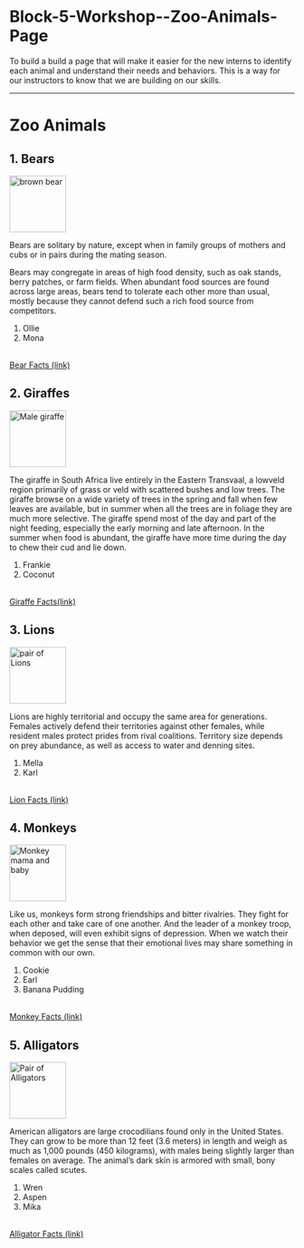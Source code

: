 # Block-5-Workshop--Zoo-Animals-Page
To build a build a page that will make it easier for the new interns to identify each animal and understand their needs and behaviors. This is a way for our instructors to know that we are building on our skills. 

<!DOCTYPE html>
<html lang="en">
    <title>Zoo Page</title>
    <This site will build a page that will make it easier for the new interns to identify each animal and understand their needs and behaviors.>

</head>
<body>
		<hr>
		<!-- Headings -->
		<h1>Zoo Animals</h1
			<br>
		<h2>1. Bears</h2>
        <!-- Image -->
			<a href="images/bear.png">
				<img src="images/bear.png" alt="brown bear" width="100">
			</a>
            <p>Bears are solitary by nature, except when in family groups of mothers and cubs or in pairs during the mating season.</p>
            <p>Bears may congregate in areas of high food density, such as oak stands, berry patches, or farm fields. When abundant food sources are found across large areas, bears tend to tolerate each other more than usual, mostly because they cannot defend such a rich food source from competitors.</p>
            <!-- List -->
		<ol>
			<li>Ollie</li>
			<li>Mona</li>
		</ol>
        <br>
		<a href="https://myfwc.com/wildlifehabitats/wildlife/bear/facts/behavior/#:~:text=Bears%20are%20solitary%20by%20nature,berry%20patches%2C%20or%20farm%20fields.">Bear Facts (link)</a>
		<br>
		<h2>2. Giraffes</h2>
        <a href="images/giraffe.png">
            <img src="images/giraffe.png" alt="Male giraffe" width="100">
        </a>
        <p>The giraffe in South Africa live entirely in the Eastern Transvaal, a lowveld region primarily of grass or veld with scattered bushes and low trees. The giraffe browse on a wide variety of trees in the spring and fall when few leaves are available, but in summer when all the trees are in foliage they are much more selective. The giraffe spend most of the day and part of the night feeding, especially the early morning and late afternoon. In the summer when food is abundant, the giraffe have more time during the day to chew their cud and lie down.</p>
		<!-- List -->
		<ol>
			<li>Frankie</li>
			<li>Coconut</li>
		</ol>
        <br>
		<a href="https://ielc.libguides.com/sdzg/factsheets/giraffes/behavior">Giraffe Facts(link)</a>
		<br>
        <h2>3. Lions</h2>
        <a href="images/lion.png">
            <img src="images/lion.png" alt="pair of Lions" width="100">
        </a>
        <p>Lions are highly territorial and occupy the same area for generations. Females actively defend their territories against other females, while resident males protect prides from rival coalitions. Territory size depends on prey abundance, as well as access to water and denning sites.</p>
		<!-- List -->
		<ol>
			<li>Mella</li>
			<li>Karl</li>
		</ol>
        <br>
		<a href="https://cbs.umn.edu/lion-research-center/all-about-lions/social-behavior#:~:text=Lions%20are%20highly%20territorial%20and,to%20water%20and%20denning%20sites.">Lion Facts (link)</a>
		<br>
        <h2>4. Monkeys</h2>
        <a href="images/monkey.png">
            <img src="images/monkey.png" alt="Monkey mama and baby" width="100">
        </a>
        <p>Like us, monkeys form strong friendships and bitter rivalries. They fight for each other and take care of one another. And the leader of a monkey troop, when deposed, will even exhibit signs of depression. When we watch their behavior we get the sense that their emotional lives may share something in common with our own.</p>
		<!-- List -->
		<ol>
			<li>Cookie</li>
			<li>Earl</li>
            <li>Banana Pudding</li>
		</ol>
        <br>
		<a href="https://www.pbs.org/wnet/nature/clever-monkeys-monkeys-and-emotion/4244/#:~:text=Like%20us%2C%20monkeys%20form%20strong,even%20exhibit%20signs%20of%20depression.">Monkey Facts (link)</a>
		<br>
        <h2>5. Alligators</h2>
		<!-- List -->
        <a href="images/alligator.png">
            <img src="images/alligator.png" alt="Pair of Alligators" width="100">
        </a>
        <p>American alligators are large crocodilians found only in the United States. They can grow to be more than 12 feet (3.6 meters) in length and weigh as much as 1,000 pounds (450 kilograms), with males being slightly larger than females on average. The animal’s dark skin is armored with small, bony scales called scutes.</p>
		<ol>
			<li>Wren</li>
			<li>Aspen</li>
            <li>Mika </li>
		</ol>
		<br>
		<a href="https://www.nwf.org/Educational-Resources/Wildlife-Guide/Reptiles/American-Alligator">Alligator Facts (link)</a>
		<br>
	</body>
</html>
</html>
